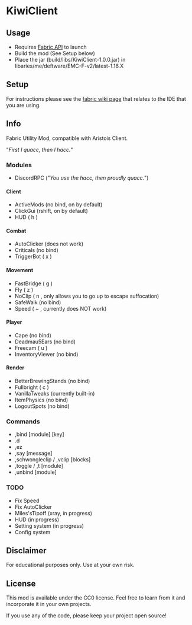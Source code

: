 # KiwiClient

## Usage
- Requires [Fabric API](https://www.curseforge.com/minecraft/mc-mods/fabric-api/files) to launch
- Build the mod (See Setup below)
- Place the jar (build/libs/KiwiClient-1.0.0.jar) in libaries/me/deftware/EMC-F-v2/latest-1.16.X

## Setup

For instructions please see the [fabric wiki page](https://fabricmc.net/wiki/tutorial:setup) that relates to the IDE that you are using.

## Info

Fabric Utility Mod, compatible with Aristois Client.

"_First I quacc, then I hacc._"

### Modules

- DiscordRPC ("_You use the hacc, then proudly quacc._")

#### Client
- ActiveMods (no bind, on by default)
- ClickGui (rshift, on by default)
- HUD ( h )

#### Combat
- AutoClicker (does not work)
- Criticals (no bind)
- TriggerBot ( x )

#### Movement
- FastBridge ( g )
- Fly ( z )
- NoClip ( n , only allows you to go up to escape suffocation)
- SafeWalk (no bind)
- Speed ( ~ , currently does NOT work)

#### Player
- Cape (no bind)
- Deadmau5Ears (no bind)
- Freecam ( u )
- InventoryViewer (no bind)
  
#### Render
- BetterBrewingStands (no bind)
- Fullbright ( c )
- VanillaTweaks (currently built-in)
- ItemPhysics (no bind)
- LogoutSpots (no bind)

### Commands
- ,bind [module] [key]
- .d
- ,ez
- ,say [message]
- ,schwongleclip / ,vclip [blocks]  
- ,toggle / ,t [module]
- ,unbind [module]

### TODO
- Fix Speed
- Fix AutoClicker
- Miles'sTipoff (xray, in progress)
- HUD (in progress)
- Setting system (in progress)  
- Config system

## Disclaimer

For educational purposes only. Use at your own risk.

## License

This mod is available under the CC0 license. Feel free to learn from it and incorporate it in your own projects.

If you use any of the code, please keep your project open source!
